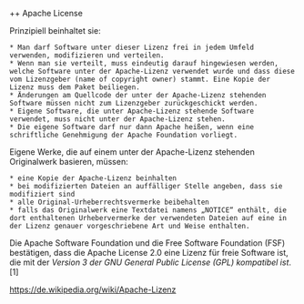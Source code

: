 ﻿++ Apache License

Prinzipiell beinhaltet sie:

    * Man darf Software unter dieser Lizenz frei in jedem Umfeld verwenden, modifizieren und verteilen.
    * Wenn man sie verteilt, muss eindeutig darauf hingewiesen werden, welche Software unter der Apache-Lizenz verwendet wurde und dass diese vom Lizenzgeber (name of copyright owner) stammt. Eine Kopie der Lizenz muss dem Paket beiliegen.
    * Änderungen am Quellcode der unter der Apache-Lizenz stehenden Software müssen nicht zum Lizenzgeber zurückgeschickt werden.
    * Eigene Software, die unter Apache-Lizenz stehende Software verwendet, muss nicht unter der Apache-Lizenz stehen.
    * Die eigene Software darf nur dann Apache heißen, wenn eine schriftliche Genehmigung der Apache Foundation vorliegt.

Eigene Werke, die auf einem unter der Apache-Lizenz stehenden Originalwerk basieren, müssen:

    * eine Kopie der Apache-Lizenz beinhalten
    * bei modifizierten Dateien an auffälliger Stelle angeben, dass sie modifiziert sind
    * alle Original-Urheberrechtsvermerke beibehalten
    * falls das Originalwerk eine Textdatei namens „NOTICE“ enthält, die dort enthaltenen Urhebervermerke der verwendeten Dateien auf eine in der Lizenz genauer vorgeschriebene Art und Weise enthalten.
    

Die Apache Software Foundation und die Free Software Foundation (FSF) bestätigen, dass die Apache License 2.0 eine Lizenz für freie Software ist, die mit der *Version 3 der GNU General Public License (GPL) kompatibel ist*.[1]

https://de.wikipedia.org/wiki/Apache-Lizenz
